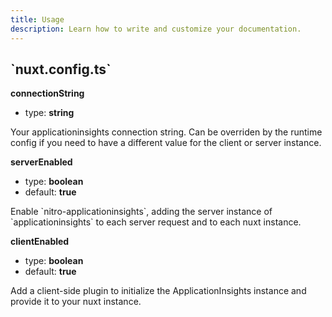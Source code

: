 ```yaml
---
title: Usage
description: Learn how to write and customize your documentation.
---
```


## \`nuxt.config.ts\`

**connectionString**

- type: **string**

Your applicationinsights connection string. Can be overriden by the runtime config if you need to have a different value for the client or server instance.

**serverEnabled**

- type: **boolean**
- default: **true**

Enable \`nitro-applicationinsights\`, adding the server instance of \`applicationinsights\` to each server request and to each nuxt instance.

**clientEnabled**

- type: **boolean**
- default: **true**

Add a client-side plugin to initialize the ApplicationInsights instance and provide it to your nuxt instance.
